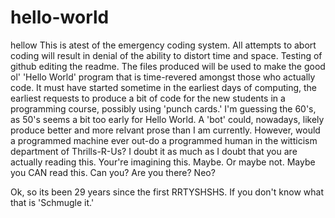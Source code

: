 # hello-world
hellow
This is atest of the emergency coding system. All attempts to abort coding will result in denial of the ability to distort time and space.
Testing of github editing the readme.  The files produced will be used to make the good ol' 'Hello World' program that is time-revered amongst those who actually code. It must have started sometime in the earliest days of computing, the earliest requests to produce a bit of code for the new students in a programming course, possibly using 'punch cards.'
I'm guessing the 60's, as 50's seems a bit too early for Hello World.  A 'bot' could, nowadays, likely produce better and more relvant prose than I am currently.  However, would a programmed machine ever out-do a programmed human in the witticism department of Thrills-R-Us?  I doubt it as much as I doubt that you are actually reading this.  Your're imagining this.  Maybe.  Or maybe not. Maybe you CAN read this. Can you?  Are you there? Neo?

Ok, so its been 29 years since the first RRTYSHSHS.  If you don't know what that is 'Schmugle it.'
